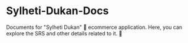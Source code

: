 # Sylheti-Dukan-Docs
Documents for "Sylheti Dukan" 🛒 ecommerce application. Here, you can explore the SRS and other details related to it. 📝
